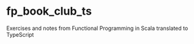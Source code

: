 # fp_book_club_ts
Exercises and notes from Functional Programming in Scala translated to TypeScript
